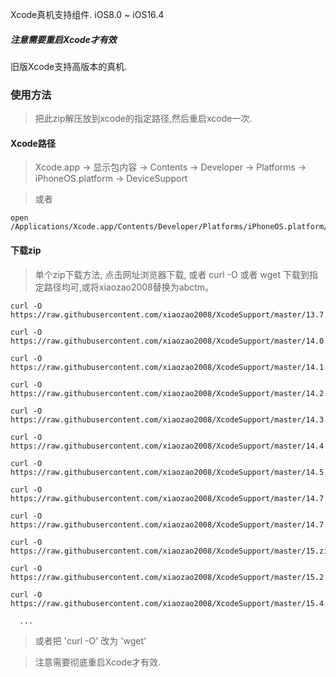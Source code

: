 Xcode真机支持组件. iOS8.0 ~ iOS16.4

##### 注意需要重启Xcode才有效

旧版Xcode支持高版本的真机.


### 使用方法

> 把此zip解压放到xcode的指定路径,然后重启xcode一次.

#### Xcode路径

> Xcode.app -> 显示包内容 -> Contents -> Developer -> Platforms -> iPhoneOS.platform -> DeviceSupport

> 或者

	open /Applications/Xcode.app/Contents/Developer/Platforms/iPhoneOS.platform/DeviceSupport 



#### 下载zip

> 单个zip下载方法, 点击网址浏览器下载, 或者 curl -O 或者 wget 下载到指定路径均可,或将xiaozao2008替换为abctm。
	
	
	curl -O https://raw.githubusercontent.com/xiaozao2008/XcodeSupport/master/13.7.zip
	
	curl -O https://raw.githubusercontent.com/xiaozao2008/XcodeSupport/master/14.0.zip
	
	curl -O https://raw.githubusercontent.com/xiaozao2008/XcodeSupport/master/14.1.zip
	
	curl -O https://raw.githubusercontent.com/xiaozao2008/XcodeSupport/master/14.2.zip
	
	curl -O https://raw.githubusercontent.com/xiaozao2008/XcodeSupport/master/14.3.zip
	
	curl -O https://raw.githubusercontent.com/xiaozao2008/XcodeSupport/master/14.4.zip
	
	curl -O https://raw.githubusercontent.com/xiaozao2008/XcodeSupport/master/14.5.zip
	
	curl -O https://raw.githubusercontent.com/xiaozao2008/XcodeSupport/master/14.7.zip
	
	curl -O https://raw.githubusercontent.com/xiaozao2008/XcodeSupport/master/14.7.1.zip
	
	curl -O https://raw.githubusercontent.com/xiaozao2008/XcodeSupport/master/15.zip
	
	curl -O https://raw.githubusercontent.com/xiaozao2008/XcodeSupport/master/15.2.zip
	
	curl -O https://raw.githubusercontent.com/xiaozao2008/XcodeSupport/master/15.4.zip
	
      ...
	
	
> 或者把 'curl -O' 改为 'wget'

> 注意需要彻底重启Xcode才有效.
